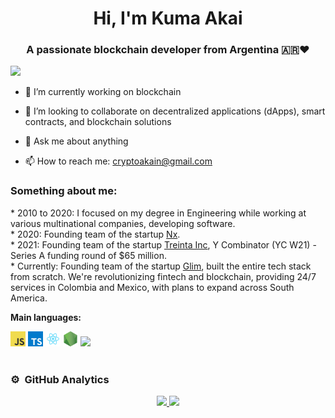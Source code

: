 <!---
angelbrunn/angelbrunn is a ✨ special ✨ repository because its `README.md` (this file) appears on your GitHub profile.
You can click the Preview link to take a look at your changes.
--->
<h1 align="center">Hi, I'm Kuma Akai</h1>
<h3 align="center">A passionate blockchain developer from Argentina 🇦🇷❤️</h3>

<a href="https://github.com/DenverCoder1/readme-typing-svg"><img src="https://readme-typing-svg.herokuapp.com?font=Time+New+Roman&color=%23C8BE25&size=20&center=true&vCenter=true&width=710&height=100&lines=By+decentralizing,we+shift+power+from+a+few+to+the+many;allowing+us+to+democratize+the+future+together."></a>
</p>

- 🔭 I’m currently working on blockchain

- 👯 I’m looking to collaborate on decentralized applications (dApps), smart contracts, and blockchain solutions

- 💬 Ask me about anything
  
- 📫 How to reach me: cryptoakain@gmail.com

<h3 align="left">Something about me:</h3>
* 2010 to 2020: I focused on my degree in Engineering while working at various multinational companies, developing software.<br /> 
* 2020: Founding team of the startup <a href="https://www.naranjax.com/" target="_blank">Nx</a>.<br />
* 2021: Founding team of the startup <a href="https://www.treinta.co/" target="_blank">Treinta Inc</a>, Y Combinator (YC W21) - Series A funding round of $65 million.<br /> 
* Currently: Founding team of the startup <a href="https://getglim.com/" target="_blank">Glim</a>, built the entire tech stack from scratch. We're revolutionizing fintech and blockchain, providing 24/7 services in Colombia and Mexico, with plans to expand across South America.<br />


**Main languages:**

<code><img height="24" src="https://raw.githubusercontent.com/github/explore/80688e429a7d4ef2fca1e82350fe8e3517d3494d/topics/javascript/javascript.png"></code>
<code><img height="24" src="https://raw.githubusercontent.com/github/explore/80688e429a7d4ef2fca1e82350fe8e3517d3494d/topics/typescript/typescript.png"></code>
<code><img height="24" src="https://raw.githubusercontent.com/github/explore/80688e429a7d4ef2fca1e82350fe8e3517d3494d/topics/react/react.png"></code>
<code><img height="24" src="https://raw.githubusercontent.com/github/explore/80688e429a7d4ef2fca1e82350fe8e3517d3494d/topics/nodejs/nodejs.png"></code>
<code><img height="24" src="https://avatars.githubusercontent.com/u/6250754?s=48&v=4"></code>
<br />
<br />

### ⚙️ &nbsp;GitHub Analytics

<p align="center">
  <a href="https://github.com/angelbrunn">
    <img height="180em" src="https://github-readme-stats-eight-theta.vercel.app/api?username=angelbrunn&show_icons=true&theme=algolia&include_all_commits=true&count_private=true&v=1"/>
  </a>
  <a href="https://github.com/angelbrunn">
    <img height="180em" src="https://github-readme-stats-eight-theta.vercel.app/api/top-langs/?username=angelbrunn&layout=compact&langs_count=8&theme=algolia&v=1"/>
  </a>
</p>
